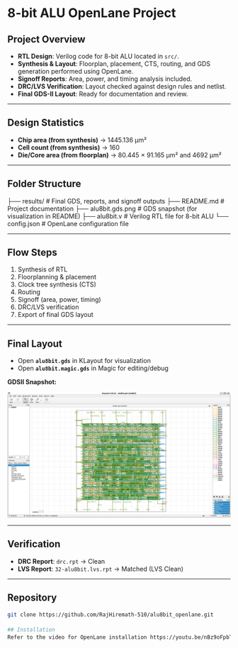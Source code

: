 # 8-bit ALU OpenLane Project

## Project Overview
- **RTL Design**: Verilog code for 8-bit ALU located in `src/`.
- **Synthesis & Layout**: Floorplan, placement, CTS, routing, and GDS generation performed using OpenLane.
- **Signoff Reports**: Area, power, and timing analysis included.
- **DRC/LVS Verification**: Layout checked against design rules and netlist.
- **Final GDS-II Layout**: Ready for documentation and review.

---

## Design Statistics
- **Chip area (from synthesis)** → 1445.136 µm²  
- **Cell count (from synthesis)** → 160  
- **Die/Core area (from floorplan)** → 80.445 × 91.165 µm² and 4692 µm²  

---

## Folder Structure
├── results/ # Final GDS, reports, and signoff outputs
├── README.md # Project documentation
├── alu8bit.gds.png # GDS snapshot (for visualization in README)
├── alu8bit.v # Verilog RTL file for 8-bit ALU
└── config.json # OpenLane configuration file

---

## Flow Steps
1. Synthesis of RTL  
2. Floorplanning & placement  
3. Clock tree synthesis (CTS)  
4. Routing  
5. Signoff (area, power, timing)  
6. DRC/LVS verification  
7. Export of final GDS layout  

---

## Final Layout
- Open **`alu8bit.gds`** in KLayout for visualization  
- Open **`alu8bit.magic.gds`** in Magic for editing/debug  

**GDSII Snapshot:**  

![alu8bit GDS Layout](alu8bit.gds.png)

---

## Verification
- **DRC Report**: `drc.rpt` → Clean  
- **LVS Report**: `32-alu8bit.lvs.rpt` →  Matched (LVS Clean)  

---

## Repository
```bash
git clone https://github.com/RajHiremath-510/alu8bit_openlane.git

## Installation 
Refer to the video for OpenLane installation https://youtu.be/nBz9oFpbTv4?si=MG42k84mPf74VmUy
